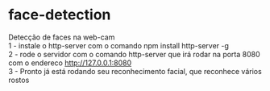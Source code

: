 # face-detection
Detecção de faces na web-cam                                                                                    
1 - instale o http-server com o comando npm install http-server -g                                    
2 - rode o servidor com o comando http-server que irá rodar na porta 8080 com o endereco http://127.0.0.1:8080                
3 - Pronto já está rodando seu reconhecimento facial, que reconhece vários rostos            
